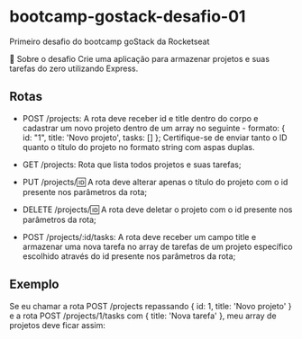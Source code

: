 # bootcamp-gostack-desafio-01
Primeiro desafio do bootcamp goStack da Rocketseat


🚀 Sobre o desafio
Crie uma aplicação para armazenar projetos e suas tarefas do zero utilizando Express.

## Rotas
- POST /projects: A rota deve receber id e title dentro do corpo e cadastrar um novo projeto dentro de um array no seguinte - formato: { id: "1", title: 'Novo projeto', tasks: [] }; Certifique-se de enviar tanto o ID quanto o título do projeto no formato string com aspas duplas.

- GET /projects: Rota que lista todos projetos e suas tarefas;

- PUT /projects/:id: A rota deve alterar apenas o título do projeto com o id presente nos parâmetros da rota;

- DELETE /projects/:id: A rota deve deletar o projeto com o id presente nos parâmetros da rota;

- POST /projects/:id/tasks: A rota deve receber um campo title e armazenar uma nova tarefa no array de tarefas de um projeto específico escolhido através do id presente nos parâmetros da rota;

## Exemplo
Se eu chamar a rota POST /projects repassando { id: 1, title: 'Novo projeto' } e a rota POST /projects/1/tasks com { title: 'Nova tarefa' }, meu array de projetos deve ficar assim:
